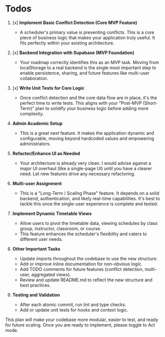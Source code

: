 # Todos

1. [x] **Implement Basic Conflict Detection (Core MVP Feature)**
    - A scheduler's primary value is preventing conflicts. This is a core piece of business logic that makes your application truly useful. It fits perfectly within your existing architecture.
2. [x] **Backend Integration with Supabase (MVP Foundation)**
    - Your roadmap correctly identifies this as an MVP task. Moving from localStorage to a real backend is the single most important step to enable persistence, sharing, and future features like multi-user collaboration.
3. [x] **Write Unit Tests for Core Logic**
    - Once conflict detection and the core data flow are in place, it's the perfect time to write tests. This aligns with your "Post-MVP (Short-Term)" plan to solidify your business logic before adding more complexity.
4. **Admin Academic Setup**
    - This is a great next feature. It makes the application dynamic and configurable, moving beyond hardcoded values and empowering administrators.
5. **Refactor/Enhance UI as Needed**
    - Your architecture is already very clean. I would advise against a major UI overhaul (like a single-page UI) until you have a clearer need. Let new features drive any necessary refactoring.
6. **Multi-user Assignment**
    - This is a "Long-Term / Scaling Phase" feature. It depends on a solid backend, authentication, and likely real-time capabilities. It's best to tackle this once the single-user experience is complete and tested.
7. **Implement Dynamic Timetable Views**
    - Allow users to pivot the timetable data, viewing schedules by class group, instructor, classroom, or course.
    - This feature enhances the scheduler's flexibility and caters to different user needs.

8. **Other Important Tasks**  
   - Update imports throughout the codebase to use the new structure.
   - Add or improve inline documentation for non-obvious logic.
   - Add TODO comments for future features (conflict detection, multi-user, aggregated views).
   - Review and update README.md to reflect the new structure and best practices.

9. **Testing and Validation**  
   - After each atomic commit, run lint and type checks.
   - Add or update unit tests for hooks and context logic.

This plan will make your codebase more modular, easier to test, and ready for future scaling. Once you are ready to implement, please toggle to Act mode.
